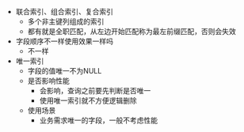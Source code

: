 - 联合索引、组合索引、复合索引
	- 多个非主键列组成的索引
	- 都有就是全职匹配，从左边开始匹配称为最左前缀匹配，否则会失效
- 字段顺序不一样使用效果一样吗
	- 不一样
- 唯一索引
	- 字段的值唯一不为NULL
	- 是否影响性能
		- 会影响，查询之前要先判断是否唯一
		- 使用唯一索引就不方便逻辑删除
	- 使用场景
		- 业务需求唯一的字段，一般不考虑性能
